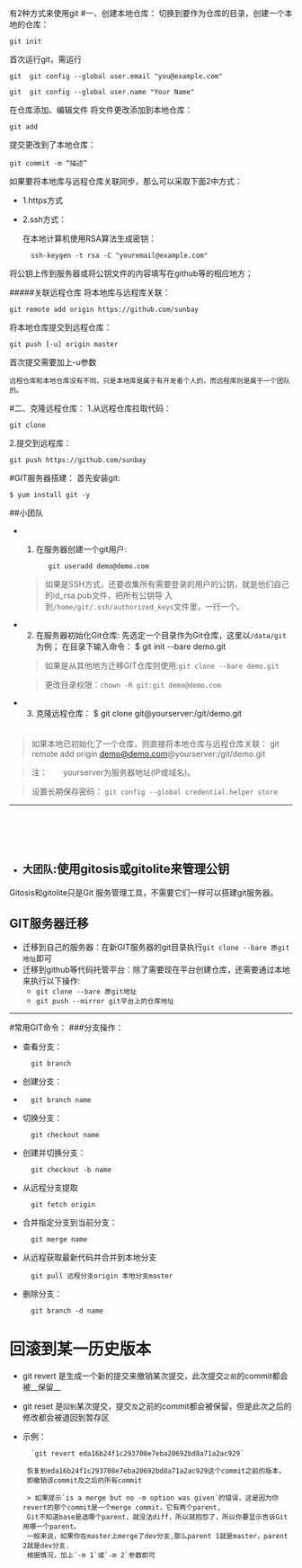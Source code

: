 有2种方式来使用git
#一、创建本地仓库：
切换到要作为仓库的目录，创建一个本地的仓库：

    git init

首次运行git，需运行 
    
    git  git config --global user.email "you@example.com"
    
    git  git config --global user.name "Your Name"    
在仓库添加、编辑文件
将文件更改添加到本地仓库：

    git add
提交更改到了本地仓库：

    git commit -m “描述”  


如果要将本地库与远程仓库关联同步，那么可以采取下面2中方式：
	
* 1.https方式
* 2.ssh方式：
	
	在本地计算机使用RSA算法生成密钥：
    
    	ssh-keygen -t rsa -C "youremail@example.com"
将公钥上传到服务器或将公钥文件的内容填写在github等的相应地方；

#####关联远程仓库
将本地库与远程库关联：

    git remote add origin https://github.com/sunbay
将本地仓库提交到远程仓库：

    git push [-u] origin master    
首次提交需要加上-u参数


`远程仓库和本地仓库没有不同，只是本地库是属于有开发者个人的，而远程库则是属于一个团队的。`





#二、克隆远程仓库：
1.从远程仓库拉取代码：
    
    git clone 
2.提交到远程库：

    git push https://github.com/sunbay



#GIT服务器搭建：
首先安装git:
	
    $ yum install git -y
##小团队

* 1. 在服务器创建一个git用户:
    
    		git useradd demo@demo.com
    
	>如果是SSH方式，还要收集所有需要登录的用户的公钥，就是他们自己的id_rsa.pub文件，把所有公钥导      入到`/home/git/.ssh/authorized_keys`文件里，一行一个。


* 2. 在服务器初始化Git仓库:
	先选定一个目录作为Git仓库，这里以`/data/git`为例；
	在目录下输入命令：
    		$  git init --bare demo.git
		
	> 如果是从其他地方迁移GIT仓库则使用:`git clone --bare demo.git`

    > 更改目录权限：`chown -R git:git demo@demo.com`

* 3. 克隆远程仓库：
    $ git clone git@yourserver:/git/demo.git	
　　
> 如果本地已初始化了一个仓库，则直接将本地仓库与远程仓库关联：
    		git remote add origin demo@demo.com@yourserver:/git/demo.git

	
    
    
>注：　　yourserver为服务器地址(IP或域名)。    

>	设置长期保存密码： `git config --global credential.helper store`



---
　　

　　
* ## `大团队`:使用gitosis或gitolite来管理公钥

Gitosis和gitolite只是Git 服务管理工具，不需要它们一样可以搭建git服务器。

## GIT服务器迁移

* 迁移到自己的服务器：在新GIT服务器的git目录执行`git clone --bare 原git地址`即可
* 迁移到github等代码托管平台：除了需要现在平台创建仓库，还需要通过本地来执行以下操作:
	* 	`git clone --bare 原git地址`
	* 	`git push --mirror git平台上的仓库地址`

---


#常用GIT命令：
###分支操作：

* 查看分支：
	
		git branch

* 创建分支：  
*   
    	git branch name
    
* 切换分支：
    
    	git checkout name
* 创建并切换分支：
    
    	git checkout -b name

* 从远程分支提取

		git fetch origin
    
* 合并指定分支到当前分支：
    
    	git merge name
* 从远程获取最新代码并合并到本地分支

		git pull 远程分支origin 本地分支master
* 删除分支：
    
    	git branch -d name
    	
# 回滚到某一历史版本

* git revert 是生成一个新的提交来撤销某次提交，此次提交`之前`的commit都会被__保留__
* git reset 是`回到`某次提交，提交`及`之前的commit都会被保留，但是此次之后的修改都会被退回到暂存区

* 示例：

        `git revert eda16b24f1c293708e7eba20692bd8a71a2ac929`

       恢复到eda16b24f1c293708e7eba20692bd8a71a2ac929这个commit之前的版本，
       即撤销该commit及之后的所有commit
       
       > 如果提示`is a merge but no -m option was given`的错误，这是因为你revert的那个commit是一个merge commit，它有两个parent, 
       Git不知道base是选哪个parent，就没法diff，所以就抱怨了，所以你要显示告诉Git用哪一个parent。
       一般来说，如果你在master上merge了dev分支,那么parent 1就是master，parent 2就是dev分支.
       根据情况，加上`-m 1`或`-m 2`参数即可




